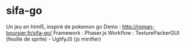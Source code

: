 # sifa-go
Un jeu en html5, inspiré de pokemon go
Demo : http://roman-boursier.fr/sifa-go/
Framework : Phaser.js
Workflow : TexturePackerGUI (feuille de sprite) - UglifyJS (js minifier) 

